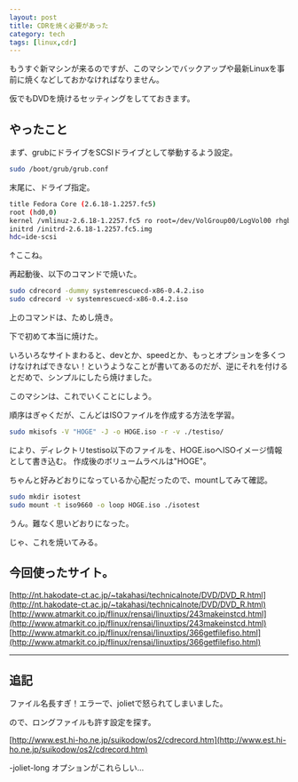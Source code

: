 ```yaml
---
layout: post
title: CDRを焼く必要があった
category: tech
tags: [linux,cdr]
---
```


もうすぐ新マシンが来るのですが、このマシンでバックアップや最新Linuxを事前に焼くなどしておかなければなりません。

仮でもDVDを焼けるセッティングをしてておきます。

## やったこと

まず、grubにドライブをSCSIドライブとして挙動するよう設定。

```bash
sudo /boot/grub/grub.conf
```

末尾に、ドライブ指定。

```bash
title Fedora Core (2.6.18-1.2257.fc5)
root (hd0,0)
kernel /vmlinuz-2.6.18-1.2257.fc5 ro root=/dev/VolGroup00/LogVol00 rhgb quiet
initrd /initrd-2.6.18-1.2257.fc5.img
hdc=ide-scsi
```
↑ここね。

再起動後、以下のコマンドで焼いた。

```bash
sudo cdrecord -dummy systemrescuecd-x86-0.4.2.iso
sudo cdrecord -v systemrescuecd-x86-0.4.2.iso
```

上のコマンドは、ためし焼き。

下で初めて本当に焼けた。

いろいろなサイトまわると、devとか、speedとか、もっとオプションを多くつけなければできない！というようなことが書いてあるのだが、逆にそれを付けるとだめで、シンプルにしたら焼けました。

このマシンは、これでいくことにしよう。

順序はぎゃくだが、こんどはISOファイルを作成する方法を学習。

```bash
sudo mkisofs -V "HOGE" -J -o HOGE.iso -r -v ./testiso/
```

により、ディレクトリtestiso以下のファイルを、HOGE.isoへISOイメージ情報として書き込む。
作成後のボリュームラベルは"HOGE"。

ちゃんと好みどおりになっているか心配だったので、mountしてみて確認。

```bash
sudo mkdir isotest
sudo mount -t iso9660 -o loop HOGE.iso ./isotest
```

うん。難なく思いどおりになった。

じゃ、これを焼いてみる。

## 今回使ったサイト。

[http://nt.hakodate-ct.ac.jp/~takahasi/technicalnote/DVD/DVD_R.html](http://nt.hakodate-ct.ac.jp/~takahasi/technicalnote/DVD/DVD_R.html)
[http://www.atmarkit.co.jp/flinux/rensai/linuxtips/243makeinstcd.html](http://www.atmarkit.co.jp/flinux/rensai/linuxtips/243makeinstcd.html)
[http://www.atmarkit.co.jp/flinux/rensai/linuxtips/366getfilefiso.html](http://www.atmarkit.co.jp/flinux/rensai/linuxtips/366getfilefiso.html)

---

## 追記

ファイル名長すぎ！エラーで、jolietで怒られてしまいました。

ので、ロングファイルも許す設定を探す。

[http://www.est.hi-ho.ne.jp/suikodow/os2/cdrecord.htm](http://www.est.hi-ho.ne.jp/suikodow/os2/cdrecord.htm)

-joliet-long オプションがこれらしい…
